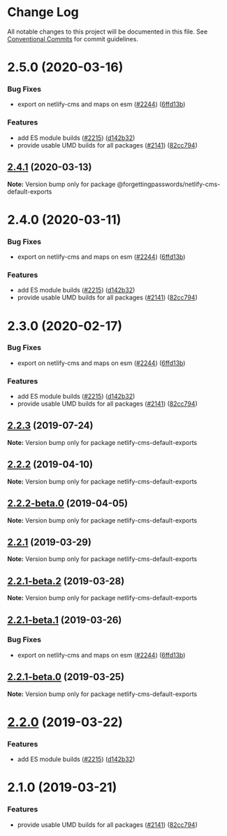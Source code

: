 # Change Log

All notable changes to this project will be documented in this file.
See [Conventional Commits](https://conventionalcommits.org) for commit guidelines.

# 2.5.0 (2020-03-16)


### Bug Fixes

* export on netlify-cms and maps on esm ([#2244](https://github.com/netlify/netlify-cms/tree/master/packages/netlify-cms-default-exports/issues/2244)) ([6ffd13b](https://github.com/netlify/netlify-cms/tree/master/packages/netlify-cms-default-exports/commit/6ffd13b))


### Features

* add ES module builds ([#2215](https://github.com/netlify/netlify-cms/tree/master/packages/netlify-cms-default-exports/issues/2215)) ([d142b32](https://github.com/netlify/netlify-cms/tree/master/packages/netlify-cms-default-exports/commit/d142b32))
* provide usable UMD builds for all packages ([#2141](https://github.com/netlify/netlify-cms/tree/master/packages/netlify-cms-default-exports/issues/2141)) ([82cc794](https://github.com/netlify/netlify-cms/tree/master/packages/netlify-cms-default-exports/commit/82cc794))





## [2.4.1](https://github.com/netlify/netlify-cms/tree/master/packages/netlify-cms-default-exports/compare/@forgettingpasswords/netlify-cms-default-exports@2.4.0...@forgettingpasswords/netlify-cms-default-exports@2.4.1) (2020-03-13)

**Note:** Version bump only for package @forgettingpasswords/netlify-cms-default-exports





# 2.4.0 (2020-03-11)


### Bug Fixes

* export on netlify-cms and maps on esm ([#2244](https://github.com/netlify/netlify-cms/tree/master/packages/netlify-cms-default-exports/issues/2244)) ([6ffd13b](https://github.com/netlify/netlify-cms/tree/master/packages/netlify-cms-default-exports/commit/6ffd13b))


### Features

* add ES module builds ([#2215](https://github.com/netlify/netlify-cms/tree/master/packages/netlify-cms-default-exports/issues/2215)) ([d142b32](https://github.com/netlify/netlify-cms/tree/master/packages/netlify-cms-default-exports/commit/d142b32))
* provide usable UMD builds for all packages ([#2141](https://github.com/netlify/netlify-cms/tree/master/packages/netlify-cms-default-exports/issues/2141)) ([82cc794](https://github.com/netlify/netlify-cms/tree/master/packages/netlify-cms-default-exports/commit/82cc794))





# 2.3.0 (2020-02-17)


### Bug Fixes

* export on netlify-cms and maps on esm ([#2244](https://github.com/netlify/netlify-cms/tree/master/packages/netlify-cms-default-exports/issues/2244)) ([6ffd13b](https://github.com/netlify/netlify-cms/tree/master/packages/netlify-cms-default-exports/commit/6ffd13b))


### Features

* add ES module builds ([#2215](https://github.com/netlify/netlify-cms/tree/master/packages/netlify-cms-default-exports/issues/2215)) ([d142b32](https://github.com/netlify/netlify-cms/tree/master/packages/netlify-cms-default-exports/commit/d142b32))
* provide usable UMD builds for all packages ([#2141](https://github.com/netlify/netlify-cms/tree/master/packages/netlify-cms-default-exports/issues/2141)) ([82cc794](https://github.com/netlify/netlify-cms/tree/master/packages/netlify-cms-default-exports/commit/82cc794))





## [2.2.3](https://github.com/netlify/netlify-cms/tree/master/packages/netlify-cms-default-exports/compare/netlify-cms-default-exports@2.2.2...netlify-cms-default-exports@2.2.3) (2019-07-24)

**Note:** Version bump only for package netlify-cms-default-exports





## [2.2.2](https://github.com/netlify/netlify-cms/tree/master/packages/netlify-cms-default-exports/compare/netlify-cms-default-exports@2.2.2-beta.0...netlify-cms-default-exports@2.2.2) (2019-04-10)

**Note:** Version bump only for package netlify-cms-default-exports





## [2.2.2-beta.0](https://github.com/netlify/netlify-cms/tree/master/packages/netlify-cms-default-exports/compare/netlify-cms-default-exports@2.2.1...netlify-cms-default-exports@2.2.2-beta.0) (2019-04-05)

**Note:** Version bump only for package netlify-cms-default-exports





## [2.2.1](https://github.com/netlify/netlify-cms/tree/master/packages/netlify-cms-default-exports/compare/netlify-cms-default-exports@2.2.1-beta.2...netlify-cms-default-exports@2.2.1) (2019-03-29)

**Note:** Version bump only for package netlify-cms-default-exports





## [2.2.1-beta.2](https://github.com/netlify/netlify-cms/tree/master/packages/netlify-cms-default-exports/compare/netlify-cms-default-exports@2.2.1-beta.1...netlify-cms-default-exports@2.2.1-beta.2) (2019-03-28)

**Note:** Version bump only for package netlify-cms-default-exports





## [2.2.1-beta.1](https://github.com/netlify/netlify-cms/tree/master/packages/netlify-cms-default-exports/compare/netlify-cms-default-exports@2.2.1-beta.0...netlify-cms-default-exports@2.2.1-beta.1) (2019-03-26)


### Bug Fixes

* export on netlify-cms and maps on esm ([#2244](https://github.com/netlify/netlify-cms/tree/master/packages/netlify-cms-default-exports/issues/2244)) ([6ffd13b](https://github.com/netlify/netlify-cms/tree/master/packages/netlify-cms-default-exports/commit/6ffd13b))





## [2.2.1-beta.0](https://github.com/netlify/netlify-cms/tree/master/packages/netlify-cms-default-exports/compare/netlify-cms-default-exports@2.2.0...netlify-cms-default-exports@2.2.1-beta.0) (2019-03-25)

**Note:** Version bump only for package netlify-cms-default-exports





# [2.2.0](https://github.com/netlify/netlify-cms/tree/master/packages/netlify-cms-default-exports/compare/netlify-cms-default-exports@2.1.0...netlify-cms-default-exports@2.2.0) (2019-03-22)


### Features

* add ES module builds ([#2215](https://github.com/netlify/netlify-cms/tree/master/packages/netlify-cms-default-exports/issues/2215)) ([d142b32](https://github.com/netlify/netlify-cms/tree/master/packages/netlify-cms-default-exports/commit/d142b32))





# 2.1.0 (2019-03-21)


### Features

* provide usable UMD builds for all packages ([#2141](https://github.com/netlify/netlify-cms/tree/master/packages/netlify-cms-default-exports/issues/2141)) ([82cc794](https://github.com/netlify/netlify-cms/tree/master/packages/netlify-cms-default-exports/commit/82cc794))
